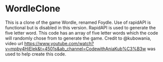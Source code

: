 # WordleClone
This is a clone of the game Wordle, renamed Foydle.
Use of rapidAPI is functional but is disabled in this version. RapidAPI is used to generate the five letter word. This code has an array of five letter words which the code will randomly chose from to generate the game.
Credit to @kubowania, video url https://www.youtube.com/watch?v=mpby4HiElek&t=4501s&ab_channel=CodewithAniaKub%C3%B3w was used to help create this code.
